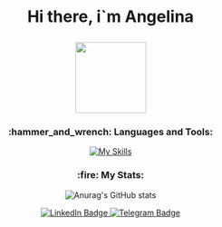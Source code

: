 <h1 align="center">
 <p>Hi there, i`m Angelina</p>
  <img src="https://raw.githubusercontent.com/TheDudeThatCode/TheDudeThatCode/master/Assets/Developer.gif" width="125"/>
 
</h1>

 <h3 align="center">
 <p> :hammer_and_wrench: Languages and Tools:</p>
</h1>

 <div align="center">
 
  [![My Skills](https://skillicons.dev/icons?i=js,css,html,sass,webpack,nodejs,vscode,ts,react,git,figma&theme=light)](https://skillicons.dev)
 
</div>
 
</h1>

<div align="center">
 
 <h3>:fire: My Stats:</h2>
 
 ![Anurag's GitHub stats](https://github-readme-stats.vercel.app/api?username=ritter1111&show_icons=true&theme=radical)
 
<!--  [![GitHub Streak](http://github-readme-streak-stats.herokuapp.com?user=Ritter1111&theme=dark&background=000000)](https://git.io/streak-stats) -->

<!--  [![Top Langs](https://github-readme-stats-livid-ten-67.vercel.app/api/top-langs/?username=Ritter1111&layout=compact&theme=radical)](https://github.com/anuraghazra/github-readme-stats) -->
</div>


<div id="header" align="center">
  <div id="badges">
  <a href="https://www.linkedin.com/in/angelina-liapin-3a5050211/">
    <img src="https://img.shields.io/badge/LinkedIn-blue?style=for-the-badge&logo=linkedin&logoColor=white" alt="LinkedIn Badge"/>
  </a>
  <a href="@angelinaliapin">
    <img src="https://img.shields.io/badge/Telegram-red?style=for-the-badge&logo=telegram&logoColor=white" alt="Telegram Badge"/>
  </a>
</div>
</div>
<!--
**Ritter1111/Ritter1111** is a ✨ _special_ ✨ repository because its `README.md` (this file) appears on your GitHub profile.

Here are some ideas to get you started:

- 🔭 I’m currently working on ...
- 🌱 I’m currently learning ...
- 👯 I’m looking to collaborate on ...
- 🤔 I’m looking for help with ...
- 💬 Ask me about ...
- 📫 How to reach me: ...
- 😄 Pronouns: ...
- ⚡ Fun fact: ...
-->
